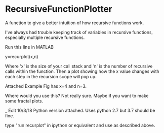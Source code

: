 # RecursiveFunctionPlotter
A function to give a better intuition of how recursive functions work.

I've always had trouble keeping track of variables in recursive functions, especially multiple recursive functions.

Run this line in MATLAB

y=recurplot(x,n)

Where 'x' is the size of your call stack
and 
'n' is the number of recursive calls within the function.
Then a plot showing how the x value changes with each step in the recursion scope will pop up.

Attached Example Fig has x=4 and n=3.


Where would you use this?
Not really sure. Maybe if you want to make some fractal plots.


_
Edit 10/3/18
Python version attached. Uses python 2.7 but 3.7 should be fine.

type "run recurplot" in ipython or equivalent and use as described above.
